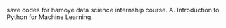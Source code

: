 save codes for hamoye data science internship course.
A. Introduction to Python for Machine Learning.